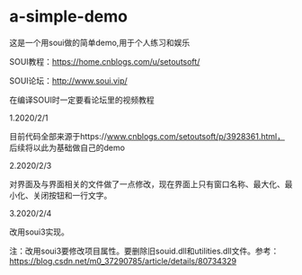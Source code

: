 # a-simple-demo

这是一个用soui做的简单demo,用于个人练习和娱乐

SOUI教程：https://home.cnblogs.com/u/setoutsoft/

SOUI论坛：http://www.soui.vip/

在编译SOUI时一定要看论坛里的视频教程

1.2020/2/1 

目前代码全部来源于https://www.cnblogs.com/setoutsoft/p/3928361.html，  后续将以此为基础做自己的demo

2.2020/2/3

对界面及与界面相关的文件做了一点修改，现在界面上只有窗口名称、最大化、最小化、关闭按钮和一行文字。

3.2020/2/4

改用soui3实现。

注：改用soui3要修改项目属性。要删除旧souid.dll和utilities.dll文件。参考：https://blog.csdn.net/m0_37290785/article/details/80734329